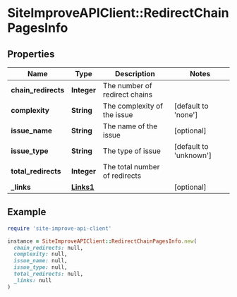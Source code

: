 # SiteImproveAPIClient::RedirectChainPagesInfo

## Properties

| Name | Type | Description | Notes |
| ---- | ---- | ----------- | ----- |
| **chain_redirects** | **Integer** | The number of redirect chains |  |
| **complexity** | **String** | The complexity of the issue | [default to &#39;none&#39;] |
| **issue_name** | **String** | The name of the issue | [optional] |
| **issue_type** | **String** | The type of issue | [default to &#39;unknown&#39;] |
| **total_redirects** | **Integer** | The total number of redirects |  |
| **_links** | [**Links1**](Links1.md) |  | [optional] |

## Example

```ruby
require 'site-improve-api-client'

instance = SiteImproveAPIClient::RedirectChainPagesInfo.new(
  chain_redirects: null,
  complexity: null,
  issue_name: null,
  issue_type: null,
  total_redirects: null,
  _links: null
)
```

